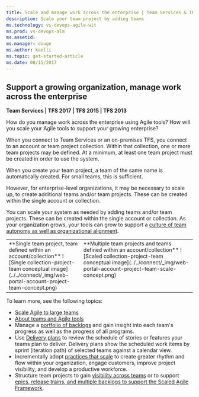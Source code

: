 ```yaml
---
title: Scale and manage work across the enterprise | Team Services & TFS
description: Scale your team project by adding teams  
ms.technology: vs-devops-agile-wit
ms.prod: vs-devops-alm
ms.assetid: 
ms.manager: douge
ms.author: kaelli
ms.topic: get-started-article 
ms.date: 08/15/2017
---
```



<a id="scale">  </a>
<a id="collection-project-team-structure">  </a>
## Support a growing organization, manage work across the enterprise

<b>Team Services | TFS 2017 | TFS 2015 | TFS 2013</b> 

How do you manage work across the enterprise using Agile tools?  How will you scale your Agile tools to support your growing enterprise?  

When you connect to Team Services or an on-premises TFS, you connect to an account or team project collection. Within that collection, one or more team projects may be defined. At a minimum, at least one team project must be created in order to use the system.

When you create your team project, a team of the same name is automatically created. For small teams, this is sufficient.  

However, for enterprise-level organizations, it may be necessary to scale up, to create additional teams and/or team projects. These can be created within the single account or collection.

You can scale your system as needed by adding teams and/or team projects. These can be created within the single account or collection. As your organization grows, your tools can grow to support a [culture of team autonomy as well as organizational alignment](agile-culture.md). 


<table width="100%">
<tbody valign="top">
<tr>
<td width="40%">
**Single team project, team defined within an account/collection**  
![Single collection-project-team conceptual image](../../connect/_img/web-portal-account-project-team-concept.png)  
</td>

<td width="60%">
**Multiple team projects and teams defined within an account/collection**   
![Scaled collection-project-team conceptual image](../../connect/_img/web-portal-account-project-team-scale-concept.png)  

</td>
</tr>
</tbody>
</table>
 

To learn more, see the following topics:  

- [Scale Agile to large teams](https://www.visualstudio.com/learn/scale-agile-large-teams/)
- [About teams and Agile tools](../about-teams-and-settings.md) 
- Manage a [portfolio of backlogs](portfolio-management.md) and gain insight into each team's progress as well as the progress of all programs.  
- Use [Delivery plans](review-team-plans.md) to review the schedule of stories or features your teams plan to deliver. Delivery plans show the scheduled work items by sprint (iteration path) of selected teams against a calendar view. 
- Incrementally adopt [practices that scale](practices-that-scale.md) to create greater rhythm and flow within your organization, engage customers, improve project visibility, and develop a productive workforce.
- Structure team projects to gain [visibility across teams](visibility-across-teams.md) or to support [epics, release trains, and multiple backlogs to support the Scaled Agile Framework](scaled-agile-framework.md). 